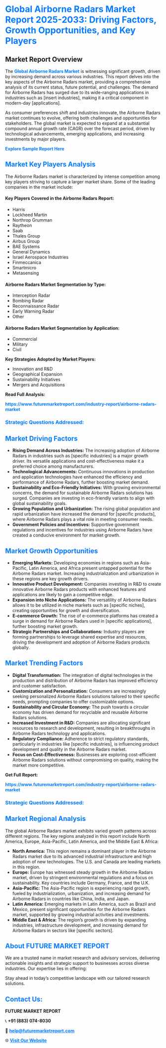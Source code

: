 <h1 style="color: #007BFF;">Global Airborne Radars Market Report 2025-2033: Driving Factors, Growth Opportunities, and Key Players</h1>

<section id="overview">
<h2>Market Report Overview</h2>
<p>The <a href="https://www.futuremarketreport.com/industry-report/airborne-radars-market" style="color: #007BFF; text-decoration: none;"><strong>Global Airborne Radars Market</strong></a> is witnessing significant growth, driven by increasing demand across various industries. This report delves into the key aspects of the Airborne Radars market, providing a comprehensive analysis of its current status, future potential, and challenges. The demand for Airborne Radars has surged due to its wide-ranging applications in industries such as [insert industries], making it a critical component in modern-day [applications].</p>
<p>As consumer preferences shift and industries innovate, the Airborne Radars market continues to evolve, offering both challenges and opportunities for stakeholders. The global market is expected to expand at a substantial compound annual growth rate (CAGR) over the forecast period, driven by technological advancements, emerging applications, and increasing investments by major players.</p>
</section>

<section id="overview">
<p><a href="https://www.futuremarketreport.com/request-sample/reportId=83797" style="color: #007BFF; text-decoration: none;"><strong>Explore Sample Report Here</strong></a></p>
</section>

<section id="key-players">
<h2 style="color: #007BFF;">Market Key Players Analysis</h2>
<p>The Airborne Radars market is characterized by intense competition among key players striving to capture a larger market share. Some of the leading companies in the market include:</p>
<h4>Key Players Covered in the Airborne Radars Report:</h4>
<ul><li>Harris</li><li>Lockheed Martin</li><li>Northrop Grumman</li><li>Raytheon</li><li>Saab</li><li>Thales Group</li><li>Airbus Group</li><li>BAE Systems</li><li>General Dynamics</li><li>Israel Aerospace Industries</li><li>Finmeccanica</li><li>Smartmicro</li><li>Metasensing</li></ul>
<h4>Airborne Radars Market Segmentation by Type:</h4>
<ul><li>Interception Radar</li><li>Bombing Radar</li><li>Reconnaissance Radar</li><li>Early Warning Radar</li><li>Other</li></ul>

<h4>Airborne Radars Market Segmentation by Application:</h4>
<ul><li>Commercial</li><li>Military</li><li>Civil</li></ul>
<p><strong>Key Strategies Adopted by Market Players:</strong></p>
<ul>
<li>Innovation and R&D</li>
<li>Geographical Expansion</li>
<li>Sustainability Initiatives</li>
<li>Mergers and Acquisitions</li>
</ul>
</section>

<section>
<p><strong>Read Full Analysis: </strong></p><a href="https://www.futuremarketreport.com/industry-report/airborne-radars-market" style="color: #007BFF; text-decoration: none;"><strong>https://www.futuremarketreport.com/industry-report/airborne-radars-market</strong></a>
<h3 style="color: #007BFF;">Strategic Questions Addressed:</h3>
</section>

<section id="driving-factors">
<h2 style="color: #007BFF;">Market Driving Factors</h2>
<ul>
<li><strong>Rising Demand Across Industries:</strong> The increasing adoption of Airborne Radars in industries such as [specific industries] is a major growth driver. Its versatile applications and cost-effectiveness make it a preferred choice among manufacturers.</li>
<li><strong>Technological Advancements:</strong> Continuous innovations in production and application technologies have enhanced the efficiency and performance of Airborne Radars, further boosting market demand.</li>
<li><strong>Sustainability and Eco-Friendly Initiatives:</strong> With growing environmental concerns, the demand for sustainable Airborne Radars solutions has surged. Companies are investing in eco-friendly variants to align with global sustainability goals.</li>
<li><strong>Growing Population and Urbanization:</strong> The rising global population and rapid urbanization have increased the demand for [specific products], where Airborne Radars plays a vital role in meeting consumer needs.</li>
<li><strong>Government Policies and Incentives:</strong> Supportive government regulations and incentives for industries using Airborne Radars have created a conducive environment for market growth.</li>
</ul>
</section>

<section id="growth-opportunities">
<h2 style="color: #007BFF;">Market Growth Opportunities</h2>
<ul>
<li><strong>Emerging Markets:</strong> Developing economies in regions such as Asia-Pacific, Latin America, and Africa present untapped potential for the Airborne Radars market. Increasing industrialization and urbanization in these regions are key growth drivers.</li>
<li><strong>Innovative Product Development:</strong> Companies investing in R&D to create innovative Airborne Radars products with enhanced features and applications are likely to gain a competitive edge.</li>
<li><strong>Expansion into Niche Applications:</strong> The versatility of Airborne Radars allows it to be utilized in niche markets such as [specific niches], creating opportunities for growth and diversification.</li>
<li><strong>E-commerce Growth:</strong> The rise of e-commerce platforms has created a surge in demand for Airborne Radars used in [specific applications], further boosting market growth.</li>
<li><strong>Strategic Partnerships and Collaborations:</strong> Industry players are forming partnerships to leverage shared expertise and resources, driving the development and adoption of Airborne Radars products globally.</li>
</ul>
</section>

<section id="trending-factors">
<h2 style="color: #007BFF;">Market Trending Factors</h2>
<ul>
<li><strong>Digital Transformation:</strong> The integration of digital technologies in the production and distribution of Airborne Radars has improved efficiency and customer satisfaction.</li>
<li><strong>Customization and Personalization:</strong> Consumers are increasingly seeking personalized Airborne Radars solutions tailored to their specific needs, prompting companies to offer customizable options.</li>
<li><strong>Sustainability and Circular Economy:</strong> The push towards a circular economy has driven demand for recyclable and reusable Airborne Radars solutions.</li>
<li><strong>Increased Investment in R&D:</strong> Companies are allocating significant resources to research and development, resulting in breakthroughs in Airborne Radars technology and applications.</li>
<li><strong>Regulatory Compliance:</strong> Adherence to strict regulatory standards, particularly in industries like [specific industries], is influencing product development and quality in the Airborne Radars market.</li>
<li><strong>Focus on Cost-Effectiveness:</strong> Businesses are exploring cost-efficient Airborne Radars solutions without compromising on quality, making the market more competitive.</li>
</ul>
</section>

<section>
<p><strong>Get Full Report: </strong></p><a href="https://www.futuremarketreport.com/industry-report/airborne-radars-market" style="color: #007BFF; text-decoration: none;"><strong>https://www.futuremarketreport.com/industry-report/airborne-radars-market</strong></a>
<h3 style="color: #007BFF;">Strategic Questions Addressed:</h3>
</section>


<section id="regional-analysis">
<h2 style="color: #007BFF;">Market Regional Analysis</h2>
<p>The global Airborne Radars market exhibits varied growth patterns across different regions. The key regions analyzed in this report include North America, Europe, Asia-Pacific, Latin America, and the Middle East & Africa:</p>
<ul>
<li><strong>North America:</strong> This region remains a dominant player in the Airborne Radars market due to its advanced industrial infrastructure and high adoption of new technologies. The U.S. and Canada are leading markets in this region.</li>
<li><strong>Europe:</strong> Europe has witnessed steady growth in the Airborne Radars market, driven by stringent environmental regulations and a focus on sustainability. Key countries include Germany, France, and the U.K.</li>
<li><strong>Asia-Pacific:</strong> The Asia-Pacific region is experiencing rapid growth, fueled by industrialization, urbanization, and increasing demand for Airborne Radars in countries like China, India, and Japan.</li>
<li><strong>Latin America:</strong> Emerging markets in Latin America, such as Brazil and Mexico, present significant opportunities for the Airborne Radars market, supported by growing industrial activities and investments.</li>
<li><strong>Middle East & Africa:</strong> The region’s growth is driven by expanding industries, infrastructure development, and increasing demand for Airborne Radars in sectors like [specific sectors].</li>
</ul>
</section>

<footer>
<h2 style="color: #007BFF;">About FUTURE MARKET REPORT</h2>
<p>We are a trusted name in market research and advisory services, delivering actionable insights and strategic support to businesses across diverse industries. Our expertise lies in offering:</p>

<p>Stay ahead in today’s competitive landscape with our tailored research solutions.</p>

<h2 style="color: #007BFF;">Contact Us:</h2>
<p><strong>FUTURE MARKET REPORT</strong></p>
<p>📞 <strong>+91 (883) 074-8030</strong></p>
<p>📧 <strong><a href="mailto:help@futuremarketreport.com" style="color: #007BFF;">help@futuremarketreport.com</a></strong></p>
<p>🌐 <strong><a href="https://www.futuremarketreport.com/" style="color: #007BFF;">Visit Our Website</a></strong></p>
</footer>